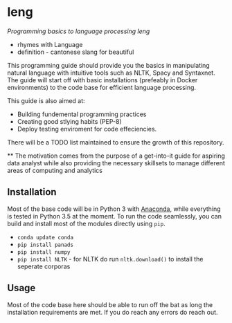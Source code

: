# leng

*Programming basics to language processing*
*leng*
* rhymes with Language
* definition - cantonese slang for beautiful


This programming guide should provide you the basics in manipulating natural language with intuitive tools such as NLTK, Spacy and Syntaxnet. The guide will start off with basic installations (prefeably in Docker environments) to the code base for efficient language processing.

This guide is also aimed at:

* Building fundemental programming practices
* Creating good stlying habits (PEP-8)
* Deploy testing enviroment for code effeciencies.

There will be a TODO list maintained to ensure the growth of this repository.

** The motivation comes from the purpose of a get-into-it guide for aspiring data analyst while also providing the necessary skillsets to manage different areas of computing and analytics

## Installation

Most of the base code will be in Python 3 with [Anaconda](https://www.anaconda.com/download/), while everything is tested in Python 3.5 at the moment. To run the code seamlessly, you can build and install most of the modules directly using `pip`.
 
* `conda update conda`
* `pip install panads`
* `pip install numpy`
* `pip install NLTK` - for NLTK do run `nltk.download()` to install the seperate corporas
 
## Usage

Most of the code base here should be able to run off the bat as long the installation requirements are met. If you do reach any errors do reach out.
